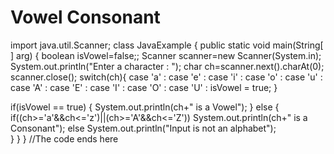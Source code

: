 # Vowel Consonant
import java.util.Scanner;
class JavaExample
{
   public static void main(String[ ] arg)
   {
	boolean isVowel=false;;
	Scanner scanner=new Scanner(System.in);
	System.out.println("Enter a character : ");
	char ch=scanner.next().charAt(0); 
	scanner.close();
	switch(ch){
	   case 'a' :
	   case 'e' :
    	   case 'i' :
	   case 'o' :
	   case 'u' :
	   case 'A' :
	   case 'E' :
	   case 'I' :
	   case 'O' :
	   case 'U' : isVowel = true;
	}



if(isVowel == true) {
	   System.out.println(ch+" is  a Vowel");
	}
	else {
	   if((ch>='a'&&ch<='z')||(ch>='A'&&ch<='Z'))
		System.out.println(ch+" is a Consonant");
	   else
		System.out.println("Input is not an alphabet");		
        }
   }
}
//The code ends here
